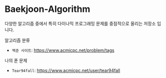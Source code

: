 Baekjoon-Algorithm
=======
다양한 알고리즘 중에서 특히 다이나믹 프로그래밍 문제를 중점적으로 올리는 저장소 입니다.

알고리즘 분류
 * `백준 사이트`: https://www.acmicpc.net/problem/tags
 
나의 푼 문제
 * `Tear94fall`: https://www.acmicpc.net/user/tear94fall
